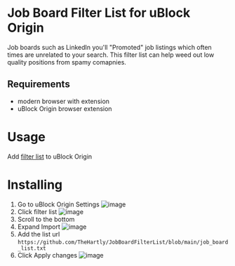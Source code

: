 # Job Board Filter List for uBlock Origin

Job boards such as LinkedIn you'll "Promoted" job listings which often times are unrelated to your search. This filter list can help weed out low quality positions from spamy comapnies.

## Requirements
  
- modern browser with extension
- uBlock Origin browser extension


# Usage

Add [filter list](https://github.com/TheHartly/JobBoardFilterList/blob/main/job_board_list.txt) to uBlock Origin

# Installing

1. Go to uBlock Origin Settings
  ![image](https://github.com/TheHartly/JobBoardFilterList/assets/124456303/0b241df0-1b7e-45ee-b213-d54995f6af16)
2. Click filter list
   ![image](https://github.com/TheHartly/JobBoardFilterList/assets/124456303/2ce7f9e9-b20e-439c-a231-c6125c320148)
4. Scroll to the bottom
5. Expand Import
   ![image](https://github.com/TheHartly/JobBoardFilterList/assets/124456303/3ccf820b-a299-4006-966e-ad918ca428ab)
7. Add the list url `https://github.com/TheHartly/JobBoardFilterList/blob/main/job_board_list.txt`
8. Click Apply changes
   ![image](https://github.com/TheHartly/JobBoardFilterList/assets/124456303/94212b6b-5610-410c-9fa8-69634a484ce5)
